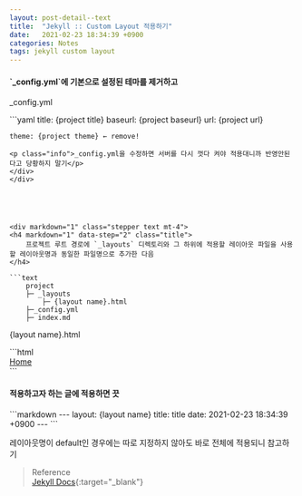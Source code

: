 ```yaml
---
layout: post-detail--text
title:  "Jekyll :: Custom Layout 적용하기"
date:   2021-02-23 18:34:39 +0900
categories: Notes
tags: jekyll custom layout
---
```


<div markdown="1" class="stepper text">
<h4 markdown="1" data-step="1" class="title">
    `_config.yml`에 기본으로 설정된 테마를 제거하고
</h4>

<div markdown="1" class="file-wrapper">
<p class="filename-badge">_config.yml</p>    
```yaml
    title: {project title}
    baseurl: {project baseurl}
    url: {project url}
    
    theme: {project theme} ← remove!
```
<p class="info">_config.yml을 수정하면 서버를 다시 껏다 켜야 적용대니까 반영안된다고 당황하지 말기</p>
</div>
</div>





<div markdown="1" class="stepper text mt-4">
<h4 markdown="1" data-step="2" class="title">
    프로젝트 루트 경로에 `_layouts` 디렉토리와 그 하위에 적용할 레이아웃 파일을 사용할 레이아웃명과 동일한 파일명으로 추가한 다음
</h4>

```text
    project
    ├─ _layouts
        ├─ {layout name}.html        
    ├─_config.yml
    ├─ index.md
```

<div markdown="1" class="file-wrapper mt-1">
<p class="filename-badge">{layout name}.html</p>
```html
    <!DOCTYPE html>
    <html lang="en">
        <head>
            <meta charset="utf-8">
            <title>{{ site.title }}</title>
        </head>
        <body>
            <nav>
                <a href="/">Home</a>
            </nav>
            <footer></footer>
        </body>
    </html>
```    
</div>
</div>




<div markdown="1" class="stepper text mt-4 mb-4">
<h4 markdown="1" data-step="3" class="title">
    적용하고자 하는 글에 적용하면 끗
</h4>

<div markdown="1" class="file-wrapper">
```markdown
    ---
    layout: {layout name}
    title:  title
    date:   2021-02-23 18:34:39 +0900
    ---
```  
<p class="info">레이아웃명이 default인 경우에는 따로 지정하지 않아도 바로 전체에 적용되니 참고하기</p>
</div>
</div>



> Reference  
[Jekyll Docs](https://jekyllrb-ko.github.io/docs/layouts/){:target="_blank"}
